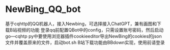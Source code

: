 # NewBing_QQ_bot
基于cqhttp的QQ机器人，接入Newbing，可选择接入ChatGPT，兼有画图和下载B站视频的功能
登录qq前配置QBot中的config，只需设置账号密码，然后启动go—cqhtp
py中要使用浏览器插件cookieeditor导出NewBing的cookies的json文件并覆盖原来的文件，启动bot.sh
B站下载功能由BBdown实现，使用前请登录
